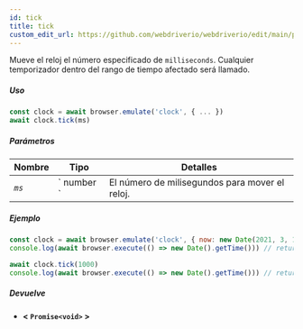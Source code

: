 ```yaml
---
id: tick
title: tick
custom_edit_url: https://github.com/webdriverio/webdriverio/edit/main/packages/webdriverio/src/commands/clock/tick.ts
---
```


Mueve el reloj el número especificado de `milliseconds`. Cualquier temporizador dentro del rango de tiempo afectado será llamado.

##### Uso

```js
const clock = await browser.emulate('clock', { ... })
await clock.tick(ms)
```

##### Parámetros

<table>
  <thead>
    <tr>
      <th>Nombre</th><th>Tipo</th><th>Detalles</th>
    </tr>
  </thead>
  <tbody>
    <tr>
      <td><code><var>ms</var></code></td>
      <td>` number `</td>
      <td>El número de milisegundos para mover el reloj.</td>
    </tr>
  </tbody>
</table>

##### Ejemplo

```js title="tick.js"
const clock = await browser.emulate('clock', { now: new Date(2021, 3, 14) })
console.log(await browser.execute(() => new Date().getTime())) // returns 1618383600000

await clock.tick(1000)
console.log(await browser.execute(() => new Date().getTime())) // returns 1618383601000
```

##### Devuelve

- **&lt; `Promise<void>` &gt;**